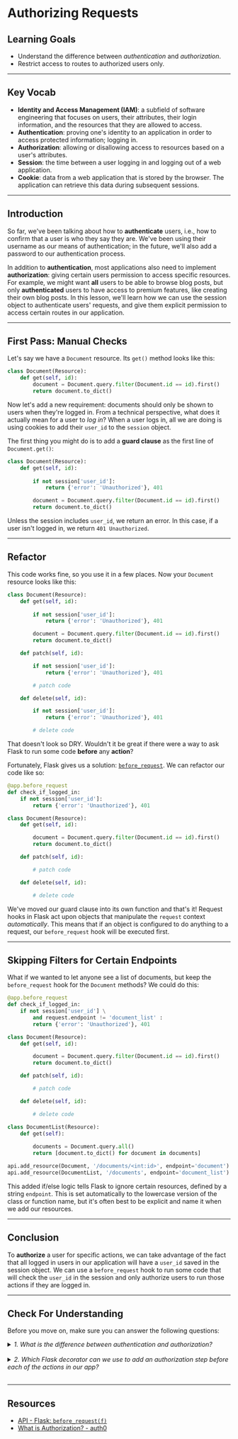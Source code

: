 # Authorizing Requests

## Learning Goals

- Understand the difference between _authentication_ and _authorization_.
- Restrict access to routes to authorized users only.

***

## Key Vocab

- **Identity and Access Management (IAM)**: a subfield of software engineering that
  focuses on users, their attributes, their login information, and the resources
  that they are allowed to access.
- **Authentication**: proving one's identity to an application in order to
  access protected information; logging in.
- **Authorization**: allowing or disallowing access to resources based on a
  user's attributes.
- **Session**: the time between a user logging in and logging out of a web
  application.
- **Cookie**: data from a web application that is stored by the browser. The
  application can retrieve this data during subsequent sessions.

***

## Introduction

So far, we've been talking about how to **authenticate** users, i.e., how to
confirm that a user is who they say they are. We've been using their username as
our means of authentication; in the future, we'll also add a password to our
authentication process.

In addition to **authentication**, most applications also need to implement
**authorization**: giving certain users permission to access specific resources.
For example, we might want **all** users to be able to browse blog posts, but
only **authenticated** users to have access to premium features, like creating
their own blog posts. In this lesson, we'll learn how we can use the session
object to authenticate users' requests, and give them explicit permission to
access certain routes in our application.

***

## First Pass: Manual Checks

Let's say we have a `Document` resource. Its `get()` method looks like this:

```py
class Document(Resource):
    def get(self, id):
        document = Document.query.filter(Document.id == id).first()
        return document.to_dict()

```

Now let's add a new requirement: documents should only be shown to users when
they're logged in. From a technical perspective, what does it actually mean for
a user to _log in_? When a user logs in, all we are doing is using cookies to
add their `user_id` to the `session` object.

The first thing you might do is to add a **guard clause** as the first line of
`Document.get()`:

```py
class Document(Resource):
    def get(self, id):
        
        if not session['user_id']:
            return {'error': 'Unauthorized'}, 401

        document = Document.query.filter(Document.id == id).first()
        return document.to_dict()

```

Unless the session includes `user_id`, we return an error. In this case, if a
user isn't logged in, we return `401 Unauthorized`.

***

## Refactor

This code works fine, so you use it in a few places. Now your
`Document` resource looks like this:

```py
class Document(Resource):
    def get(self, id):
        
        if not session['user_id']:
            return {'error': 'Unauthorized'}, 401

        document = Document.query.filter(Document.id == id).first()
        return document.to_dict()

    def patch(self, id):

        if not session['user_id']:
            return {'error': 'Unauthorized'}, 401

        # patch code

    def delete(self, id):

        if not session['user_id']:
            return {'error': 'Unauthorized'}, 401

        # delete code
```

That doesn't look so DRY. Wouldn't it be great if there were a way to ask Flask
to run some code **before** any **action**?

Fortunately, Flask gives us a solution: [`before_request`][before]. We can
refactor our code like so:

```py
@app.before_request
def check_if_logged_in:
    if not session['user_id']:
        return {'error': 'Unauthorized'}, 401

class Document(Resource):
    def get(self, id):

        document = Document.query.filter(Document.id == id).first()
        return document.to_dict()

    def patch(self, id):

        # patch code

    def delete(self, id):

        # delete code
```

We've moved our guard clause into its own function and that's it! Request hooks
in Flask act upon objects that manipulate the `request` context _automatically_.
This means that if an object is configured to do anything to a request, our
`before_request` hook will be executed first.

***

## Skipping Filters for Certain Endpoints

What if we wanted to let anyone see a list of documents, but keep the
`before_request` hook for the `Document` methods? We could do this:

```py
@app.before_request
def check_if_logged_in:
    if not session['user_id'] \
        and request.endpoint != 'document_list' :
        return {'error': 'Unauthorized'}, 401

class Document(Resource):
    def get(self, id):

        document = Document.query.filter(Document.id == id).first()
        return document.to_dict()

    def patch(self, id):

        # patch code

    def delete(self, id):

        # delete code

class DocumentList(Resource):
    def get(self):
        
        documents = Document.query.all()
        return [document.to_dict() for document in documents]

api.add_resource(Document, '/documents/<int:id>', endpoint='document')
api.add_resource(DocumentList, '/documents', endpoint='document_list')

```

This added if/else logic tells Flask to ignore certain resources, defined by a
string `endpoint`. This is set automatically to the lowercase version of the
class or function name, but it's often best to be explicit and name it when we
add our resources.

***

## Conclusion

To **authorize** a user for specific actions, we can take advantage of the fact
that all logged in users in our application will have a `user_id` saved in the
session object. We can use a `before_request` hook to run some code that will
check the `user_id` in the session and only authorize users to run those
actions if they are logged in.

***

## Check For Understanding

Before you move on, make sure you can answer the following questions:

<details>
  <summary>
    <em>1. What is the difference between authentication and authorization?</em>
  </summary>

  <p>Authentication is the process of proving you are who you are- i.e., logging
     in.</p>
  <p>Authorization is the process of deciding who gets access to what. This
     usually includes a check to see if a user is logged in, but it can also
     involve unique privileges that they have within the app, like which
     profiles you can view in full on Instagram.</p>
</details>
<br/>

<details>
  <summary>
    <em>2. Which Flask decorator can we use to add an authorization step
        before each of the actions in our app?</em>
  </summary>

  <p>The <code>before_request</code> hook.</p>
  <p>Remember that conditional statements in your <code>before_request</code>
     block can whitelist certain views.</p>
</details>
<br/>

***

## Resources

- [API - Flask: `before_request(f)`][before]
- [What is Authorization? - auth0](https://auth0.com/intro-to-iam/what-is-authorization)

[before]: https://flask.palletsprojects.com/en/2.2.x/api/?highlight=before_request#flask.Flask.before_request
